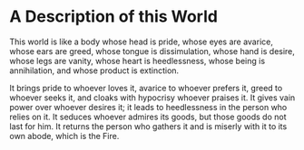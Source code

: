 A Description of this World
===========================

This world is like a body whose head is pride, whose eyes are avarice,
whose ears are greed, whose tongue is dissimulation, whose hand is
desire, whose legs are vanity, whose heart is heedlessness, whose being
is annihilation, and whose product is extinction.

It brings pride to whoever loves it, avarice to whoever prefers it,
greed to whoever seeks it, and cloaks with hypocrisy whoever praises it.
It gives vain power over whoever desires it; it leads to heedlessness in
the person who relies on it. It seduces whoever admires its goods, but
those goods do not last for him. It returns the person who gathers it
and is miserly with it to its own abode, which is the Fire.


